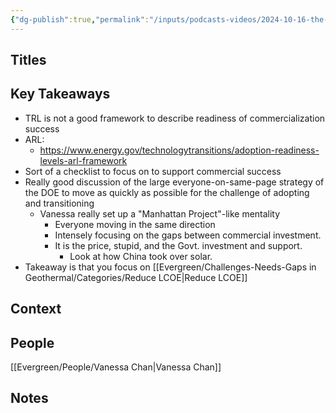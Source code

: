```yaml
---
{"dg-publish":true,"permalink":"/inputs/podcasts-videos/2024-10-16-the-doe-has-gotten-serious-about-technology-commercialization-volts-podcast/","tags":["podcast_notes"]}
---
```


## Titles


## Key Takeaways

- TRL is not a good framework to describe readiness of commercialization success
- ARL:
	- https://www.energy.gov/technologytransitions/adoption-readiness-levels-arl-framework
- Sort of a checklist to focus on to support commercial success
- Really good discussion of the large everyone-on-same-page strategy of the DOE to move as quickly as possible for the challenge of adopting and transitioning
	- Vanessa really set up a "Manhattan Project"-like mentality
		- Everyone moving in the same direction
		- Intensely focusing on the gaps between commercial investment.
		- It is the price, stupid, and the Govt. investment and support.
			- Look at how China took over solar.
- Takeaway is that you focus on [[Evergreen/Challenges-Needs-Gaps in Geothermal/Categories/Reduce LCOE\|Reduce LCOE]]





## Context


## People
[[Evergreen/People/Vanessa Chan\|Vanessa Chan]]




## Notes
